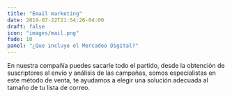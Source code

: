 ```yaml
---
title: "Email marketing"
date: 2019-07-22T21:54:26-04:00
draft: false
icon: "images/mail.png"
fade: 10
panel: "¿Que incluye el Mercadeo Digital?"
---
```

En nuestra compañía puedes sacarle todo el partido, desde la obtención de suscriptores al envío y análisis de las campañas, somos especialistas en este método de venta, te ayudamos a elegir una solución adecuada al tamaño de tu lista de correo.